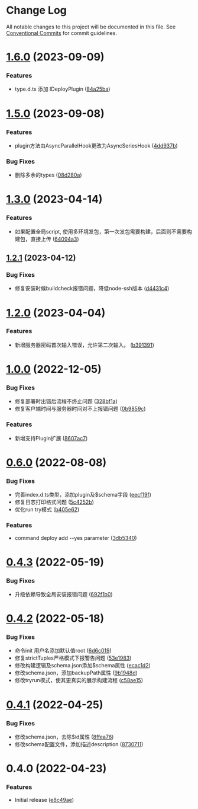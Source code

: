 # Change Log

All notable changes to this project will be documented in this file.
See [Conventional Commits](https://conventionalcommits.org) for commit guidelines.

# [1.6.0](https://github.com/Hyhello/deployed/compare/v1.5.0...v1.6.0) (2023-09-09)


### Features

* type.d.ts 添加 IDeployPlugin ([84a25ba](https://github.com/Hyhello/deployed/commit/84a25bac44419d742729d2b846fa8dd585d38587))






# [1.5.0](https://github.com/Hyhello/deployed/compare/v1.4.0...v1.5.0) (2023-09-08)


### Features

* plugin方法由AsyncParallelHook更改为AsyncSeriesHook ([4dd937b](https://github.com/Hyhello/deployed/commit/4dd937bb36da658187b574045e3bb5de9949d645))

### Bug Fixes

* 删除多余的types ([08d280a](https://github.com/Hyhello/deployed/commit/08d280a5481cbfc59bc98b53eb0d8842e11160c3))

# [1.3.0](https://github.com/Hyhello/deployed/compare/v1.2.1...v1.3.0) (2023-04-14)


### Features

* 如果配置全局script, 使用多环境发包，第一次发包需要构建，后面则不需要构建包，直接上传 ([64094a3](https://github.com/Hyhello/deployed/commit/64094a3a2dc498bf1dc521a34ebcc1e18e361c42))






## [1.2.1](https://github.com/Hyhello/deployed/compare/v1.2.0...v1.2.1) (2023-04-12)


### Bug Fixes

* 修复安装时候buildcheck报错问题，降低node-ssh版本 ([d4431c4](https://github.com/Hyhello/deployed/commit/d4431c42e2dcc5c7c61f87e76847c673989a11ed))





# [1.2.0](https://github.com/Hyhello/deployed/compare/v0.11.0...v1.2.0) (2023-04-04)


### Features

* 新增服务器密码首次输入错误，允许第二次输入。 ([b391391](https://github.com/Hyhello/deployed/commit/b391391c1ce7a973533efa70a02b4830301af942))






# [1.0.0](https://github.com/Hyhello/deployed/compare/v0.11.0...v1.0.0) (2022-12-05)

### Bug Fixes

* 修复部署时出错后流程不终止问题 ([328bf1a](https://github.com/Hyhello/deployed/commit/328bf1af28c8dfecc38c386b3c5b7ecd87e1abec))
* 修复客户端时间与服务器时间对不上报错问题 ([0b9859c](https://github.com/Hyhello/deployed/commit/0b9859cfab93816483d6b54d409ad3ec682b74ec))


### Features

* 新增支持Plugin扩展 ([8607ac7](https://github.com/Hyhello/deployed/commit/8607ac7cd45d0f122ce1e0a633a4918771436042))



# [0.6.0](https://github.com/Hyhello/deployed/compare/v0.4.3...v0.6.0) (2022-08-08)


### Bug Fixes

* 完善index.d.ts类型，添加plugin及$schema字段 ([eecf19f](https://github.com/Hyhello/deployed/commit/eecf19fc16047ab2004a7aab848b7cf291634ede))
* 修复日志打印格式问题 ([5c4252b](https://github.com/Hyhello/deployed/commit/5c4252b6e2255f9591c2e01770caf6e30d82e5a7))
* 优化run try模式 ([b405e62](https://github.com/Hyhello/deployed/commit/b405e629923bce20763eadf5e8c144db3ec947b7))


### Features

* command deploy add --yes parameter ([3db5340](https://github.com/Hyhello/deployed/commit/3db53402ed57107be0486f00fec17b36052f365f))






# [0.4.3](https://github.com/Hyhello/deployed/compare/v0.4.2...v0.4.3) (2022-05-19)


### Bug Fixes

* 升级依赖导致全局安装报错问题 ([692f1b0](https://github.com/Hyhello/deployed/commit/692f1b00a168d3c57f7b4350f048e0a17db9ace9))






# [0.4.2](https://github.com/Hyhello/deployed/compare/v0.4.1...v0.4.2) (2022-05-18)


### Bug Fixes

* 命令init 用户名添加默认值root ([6d6c019](https://github.com/Hyhello/deployed/commit/6d6c01972a2a328f7993d129e032b29c72af4d6a))
* 修复strictTuples严格模式下报警告问题 ([53e1983](https://github.com/Hyhello/deployed/commit/53e198319d50daa6e79d9b82931317af93c7bde1))
* 修改构建逻辑及schema.json添加$schema属性 ([ecac1d2](https://github.com/Hyhello/deployed/commit/ecac1d29952b816c53f66b5940a5252601a5f71d))
* 修改schema.json，添加backupPath属性 ([9b1948d](https://github.com/Hyhello/deployed/commit/9b1948d6799a08faf9799550df4f951758fbe6c9))
* 修改tryrun模式，使其更真实的展示构建流程 ([c58ae15](https://github.com/Hyhello/deployed/commit/c58ae156c82d29c84582d039bd10e76759364b7a))





# [0.4.1](https://github.com/Hyhello/deployed/compare/v0.4.0...v0.4.1) (2022-04-25)


### Bug Fixes

* 修改schema.json，去除$id属性 ([8ffea76](https://github.com/Hyhello/deployed/commit/8ffea76e508fc0c304178dc8dbf5f871e797b579))
* 修改schema配置文件，添加描述description ([8730711](https://github.com/Hyhello/deployed/commit/87307111a530df99832cca414d109cf3529caced))






# 0.4.0 (2022-04-23)


### Features

* Initial release ([e8c49ae](https://github.com/Hyhello/deployed/commit/e8c49aed5bbf4342b407fcca66e8b7e2909fd319))
